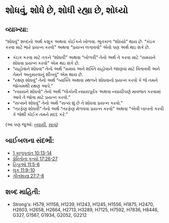 # શોધવું, શોધે છે, શોધી રહ્યા છે, શોધ્યો 

## વ્યાખ્યા: 

“શોધવું” શબ્દનો અર્થ કશુક અથવા કોઈકને ખોળવા.
ભૂતકાળ “શોધ્યો” થાય છે.
“કંઇક કરવા માટે ભારે પ્રયત્ન કરવો” અથવા “પ્રયત્ન લગાવવો” એવો પણ અર્થ થઇ શકે છે.

* કંઇક કરવા માટે તકને “શોધવી” અથવા “ખોળવી” તેનો અર્થ તે કરવા માટે “સમયને શોધવા પ્રયત્ન કરવો” એમ થઇ શકે છે.
* “યહોવાને શોધવા” તેનો અર્થ “સમય અને શક્તિ યહોવાને જાણવા માટે વિતાવવી અને તેમને અનુસરવાનું શીખવું” એમ થાય છે.
* “રક્ષણ શોધવું” તેનો અર્થ “વ્યક્તિ અથવા સ્થળને શોધવાનો પ્રયત્ન કરવો કે જે તમને જોખમથી રક્ષણ આપે.”
* “ન્યાયને શોધવો” તેનો અર્થ “લોકોની ન્યાયપૂર્વક અથવા ન્યાયીપણે માવજત કરવામાં આવે તે જોવા માટે પ્રયત્ન કરવો.”
* “સત્યને શોધવું” તેનો અર્થ “સત્ય શું છે તે શોધવા પ્રયત્ન કરવો.”
* “તરફેણ શોધવી” તેનો અર્થ “તરફેણ મેળવવા પ્રયત્ન કરવો” અથવા “એવી બાબતો કરવી કે જેથી કોઈક તમને મદદ કરે.”

(આ પણ જુઓ: [ન્યાયી](../kt/justice.md), [સાચું](../kt/true.md))

## બાઈબલના સંદર્ભો: 

* [1 કાળુવૃતાંત 10:13-14](rc://gu/tn/help/1ch/10/13)
* [પ્રેરિતોના કૃત્યો 17:26-27](rc://gu/tn/help/act/17/26)
* [હિબ્રુઓ 11:5-6](rc://gu/tn/help/heb/11/05)
* [લૂક 11:9-10](rc://gu/tn/help/luk/11/09)
* [ગીતશાસ્ત્ર 27:7-8](rc://gu/tn/help/psa/027/007)

## શબ્દ માહિતી: 

* Strong's: H579, H1156, H1239, H1243, H1245, H1556, H1875, H2470, H2603, H2658, H2664, H2713, H3289, H7125, H7592, H7836, H8446, G327, G1567, G1934, G2052, G2212
